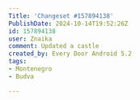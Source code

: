 ```yaml
---
Title: 'Changeset #157894138'
PublishDate: 2024-10-14T19:52:26Z
id: 157894138
user: Znaika
comment: Updated a castle
created_by: Every Door Android 5.2
tags:
- Montenegro
- Budva

---
```

